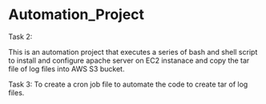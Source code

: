 # Automation_Project

Task 2:

This is an automation project that executes a series of bash and shell script to install and configure apache server on EC2 instanace and copy the tar file of log files into AWS S3 bucket.

Task 3: To create a cron job file to automate the code to create tar of log files.
